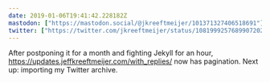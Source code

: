 ```yaml
---
date: 2019-01-06T19:41:42.228182Z
mastodon: ["https://mastodon.social/@jkreeftmeijer/101371327406518691"]
twitter: ["https://twitter.com/jkreeftmeijer/status/1081999257689907202"]
---
```

After postponing it for a month and fighting Jekyll for an hour, <https://updates.jeffkreeftmeijer.com/with_replies/> now has pagination. Next up: importing my Twitter archive.
